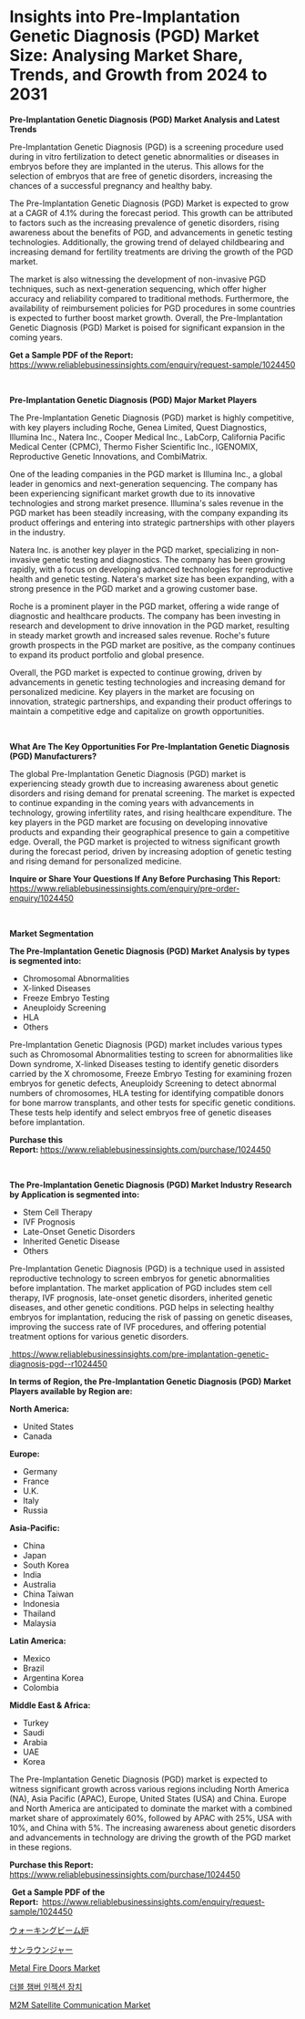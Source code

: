 <p><h1>Insights into Pre-Implantation Genetic Diagnosis (PGD) Market Size: Analysing Market Share, Trends, and Growth from 2024 to 2031</h1></p><p><strong>Pre-Implantation Genetic Diagnosis (PGD) Market Analysis and Latest Trends</strong></p>
<p><p>Pre-Implantation Genetic Diagnosis (PGD) is a screening procedure used during in vitro fertilization to detect genetic abnormalities or diseases in embryos before they are implanted in the uterus. This allows for the selection of embryos that are free of genetic disorders, increasing the chances of a successful pregnancy and healthy baby.</p><p>The Pre-Implantation Genetic Diagnosis (PGD) Market is expected to grow at a CAGR of 4.1% during the forecast period. This growth can be attributed to factors such as the increasing prevalence of genetic disorders, rising awareness about the benefits of PGD, and advancements in genetic testing technologies. Additionally, the growing trend of delayed childbearing and increasing demand for fertility treatments are driving the growth of the PGD market.</p><p>The market is also witnessing the development of non-invasive PGD techniques, such as next-generation sequencing, which offer higher accuracy and reliability compared to traditional methods. Furthermore, the availability of reimbursement policies for PGD procedures in some countries is expected to further boost market growth. Overall, the Pre-Implantation Genetic Diagnosis (PGD) Market is poised for significant expansion in the coming years.</p></p>
<p><strong>Get a Sample PDF of the Report:&nbsp;</strong> <a href="https://www.reliablebusinessinsights.com/enquiry/request-sample/1024450">https://www.reliablebusinessinsights.com/enquiry/request-sample/1024450</a></p>
<p>&nbsp;</p>
<p><strong>Pre-Implantation Genetic Diagnosis (PGD) Major Market Players</strong></p>
<p><p>The Pre-Implantation Genetic Diagnosis (PGD) market is highly competitive, with key players including Roche, Genea Limited, Quest Diagnostics, Illumina Inc., Natera Inc., Cooper Medical Inc., LabCorp, California Pacific Medical Center (CPMC), Thermo Fisher Scientific Inc., IGENOMIX, Reproductive Genetic Innovations, and CombiMatrix. </p><p>One of the leading companies in the PGD market is Illumina Inc., a global leader in genomics and next-generation sequencing. The company has been experiencing significant market growth due to its innovative technologies and strong market presence. Illumina's sales revenue in the PGD market has been steadily increasing, with the company expanding its product offerings and entering into strategic partnerships with other players in the industry.</p><p>Natera Inc. is another key player in the PGD market, specializing in non-invasive genetic testing and diagnostics. The company has been growing rapidly, with a focus on developing advanced technologies for reproductive health and genetic testing. Natera's market size has been expanding, with a strong presence in the PGD market and a growing customer base.</p><p>Roche is a prominent player in the PGD market, offering a wide range of diagnostic and healthcare products. The company has been investing in research and development to drive innovation in the PGD market, resulting in steady market growth and increased sales revenue. Roche's future growth prospects in the PGD market are positive, as the company continues to expand its product portfolio and global presence. </p><p>Overall, the PGD market is expected to continue growing, driven by advancements in genetic testing technologies and increasing demand for personalized medicine. Key players in the market are focusing on innovation, strategic partnerships, and expanding their product offerings to maintain a competitive edge and capitalize on growth opportunities.</p></p>
<p>&nbsp;</p>
<p><strong>What Are The Key Opportunities For Pre-Implantation Genetic Diagnosis (PGD) Manufacturers?</strong></p>
<p><p>The global Pre-Implantation Genetic Diagnosis (PGD) market is experiencing steady growth due to increasing awareness about genetic disorders and rising demand for prenatal screening. The market is expected to continue expanding in the coming years with advancements in technology, growing infertility rates, and rising healthcare expenditure. The key players in the PGD market are focusing on developing innovative products and expanding their geographical presence to gain a competitive edge. Overall, the PGD market is projected to witness significant growth during the forecast period, driven by increasing adoption of genetic testing and rising demand for personalized medicine.</p></p>
<p><strong>Inquire or Share Your Questions If Any Before Purchasing This Report:</strong> <a href="https://www.reliablebusinessinsights.com/enquiry/pre-order-enquiry/1024450">https://www.reliablebusinessinsights.com/enquiry/pre-order-enquiry/1024450</a></p>
<p>&nbsp;</p>
<p><strong>Market Segmentation</strong></p>
<p><strong>The Pre-Implantation Genetic Diagnosis (PGD) Market Analysis by types is segmented into:</strong></p>
<p><ul><li>Chromosomal Abnormalities</li><li>X-linked Diseases</li><li>Freeze Embryo Testing</li><li>Aneuploidy Screening</li><li>HLA</li><li>Others</li></ul></p>
<p><p>Pre-Implantation Genetic Diagnosis (PGD) market includes various types such as Chromosomal Abnormalities testing to screen for abnormalities like Down syndrome, X-linked Diseases testing to identify genetic disorders carried by the X chromosome, Freeze Embryo Testing for examining frozen embryos for genetic defects, Aneuploidy Screening to detect abnormal numbers of chromosomes, HLA testing for identifying compatible donors for bone marrow transplants, and other tests for specific genetic conditions. These tests help identify and select embryos free of genetic diseases before implantation.</p></p>
<p><strong>Purchase this Report:&nbsp;</strong><a href="https://www.reliablebusinessinsights.com/purchase/1024450">https://www.reliablebusinessinsights.com/purchase/1024450</a></p>
<p>&nbsp;</p>
<p><strong>The Pre-Implantation Genetic Diagnosis (PGD) Market Industry Research by Application is segmented into:</strong></p>
<p><ul><li>Stem Cell Therapy</li><li>IVF Prognosis</li><li>Late-Onset Genetic Disorders</li><li>Inherited Genetic Disease</li><li>Others</li></ul></p>
<p><p>Pre-Implantation Genetic Diagnosis (PGD) is a technique used in assisted reproductive technology to screen embryos for genetic abnormalities before implantation. The market application of PGD includes stem cell therapy, IVF prognosis, late-onset genetic disorders, inherited genetic diseases, and other genetic conditions. PGD helps in selecting healthy embryos for implantation, reducing the risk of passing on genetic diseases, improving the success rate of IVF procedures, and offering potential treatment options for various genetic disorders.</p></p>
<p><a href="https://www.reliablebusinessinsights.com/pre-implantation-genetic-diagnosis-pgd--r1024450">&nbsp;https://www.reliablebusinessinsights.com/pre-implantation-genetic-diagnosis-pgd--r1024450</a></p>
<p><strong>In terms of Region, the Pre-Implantation Genetic Diagnosis (PGD) Market Players available by Region are:</strong></p>
<p>
    <p> <strong> North America: </strong>
        <ul>
            <li>United States</li>
            <li>Canada</li>
        </ul>
        </p> 
    <p> <strong> Europe: </strong>
        <ul>
            <li>Germany</li>
            <li>France</li>
            <li>U.K.</li>
            <li>Italy</li>
            <li>Russia</li>
        </ul>
        </p> 
    <p> <strong> Asia-Pacific: </strong>
        <ul>
            <li>China</li>
            <li>Japan</li>
            <li>South Korea</li>
            <li>India</li>
            <li>Australia</li>
            <li>China Taiwan</li>
            <li>Indonesia</li>
            <li>Thailand</li>
            <li>Malaysia</li>
        </ul>
        </p> 
    <p> <strong> Latin America: </strong>
        <ul>
            <li>Mexico</li>
            <li>Brazil</li>
            <li>Argentina Korea</li>
            <li>Colombia</li>
        </ul>
        </p> 
    <p> <strong> Middle East & Africa: </strong>
        <ul>
            <li>Turkey</li>
            <li>Saudi</li>
            <li>Arabia</li>
            <li>UAE</li>
            <li>Korea</li>
        </ul>
    </p>
    </p>
<p><p>The Pre-Implantation Genetic Diagnosis (PGD) market is expected to witness significant growth across various regions including North America (NA), Asia Pacific (APAC), Europe, United States (USA) and China. Europe and North America are anticipated to dominate the market with a combined market share of approximately 60%, followed by APAC with 25%, USA with 10%, and China with 5%. The increasing awareness about genetic disorders and advancements in technology are driving the growth of the PGD market in these regions.</p></p>
<p><strong>Purchase this Report: </strong><a href="https://www.reliablebusinessinsights.com/purchase/1024450">https://www.reliablebusinessinsights.com/purchase/1024450</a></p>
<p>&nbsp;<strong>Get a Sample PDF of the Report:&nbsp;&nbsp;</strong><a href="https://www.reliablebusinessinsights.com/enquiry/request-sample/1024450">https://www.reliablebusinessinsights.com/enquiry/request-sample/1024450</a></p>
<p><strong></strong></p>
<p><p><a href="https://github.com/vlcostes/Market-Research-Report-List-2/blob/main/6726789166405.md">ウォーキングビーム炉</a></p><p><a href="https://github.com/gfggqjbfys368009/Market-Research-Report-List-2/blob/main/5284603166404.md">サンラウンジャー</a></p><p><a href="https://github.com/bmorecock/Market-Research-Report-List-4/blob/main/metal-fire-doors-market.md">Metal Fire Doors Market</a></p><p><a href="https://github.com/puputanisa684/Market-Research-Report-List-1/blob/main/2077793179588.md">더블 챔버 인젝션 장치</a></p><p><a href="https://github.com/Krish2023na/Market-Research-Report-List-5/blob/main/m2m-satellite-communication-market.md">M2M Satellite Communication Market</a></p></p>